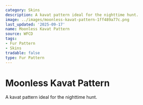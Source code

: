 ```yaml
---
category: Skins
description: A kavat pattern ideal for the nighttime hunt.
image: ../images/moonless-kavat-pattern-1ff489a77c.png
last_updated: '2025-09-17'
name: Moonless Kavat Pattern
source: WFCD
tags:
- Fur Pattern
- Skins
tradable: false
type: Fur Pattern
---
```


# Moonless Kavat Pattern

A kavat pattern ideal for the nighttime hunt.


